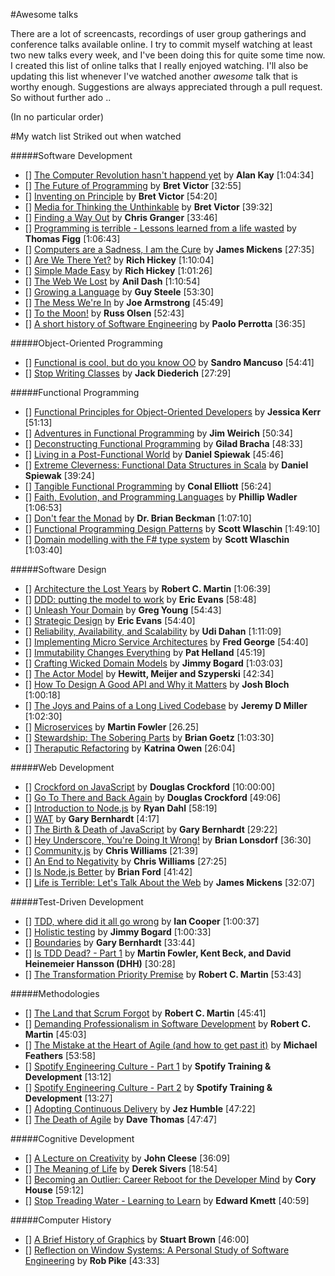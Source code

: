 #Awesome talks

There are a lot of screencasts, recordings of user group gatherings and conference talks available online. I try to commit myself watching at least two new talks every week, and I've been doing this for quite some time now. I created this list of online talks that I really enjoyed watching. I'll also be updating this list whenever I've watched another *awesome* talk that is worthy enough. Suggestions are always appreciated through a pull request. So without further ado ..

(In no particular order)

#My watch list
Striked out when watched

#####Software Development
* [] [The Computer Revolution hasn't happend yet](https://www.youtube.com/watch?v=oKg1hTOQXoY) by **Alan Kay** [1:04:34]
* [] [The Future of Programming](https://vimeo.com/71278954) by **Bret Victor** [32:55]
* [] [Inventing on Principle](https://vimeo.com/36579366) by **Bret Victor** [54:20]
* [] [Media for Thinking the Unthinkable](http://worrydream.com/MediaForThinkingTheUnthinkable/) by **Bret Victor** [39:32]
* [] [Finding a Way Out](http://www.infoq.com/presentations/reimagining-software) by **Chris Granger** [33:46]
* [] [Programming is terrible - Lessons learned from a life wasted](https://www.youtube.com/watch?v=csyL9EC0S0c) by **Thomas Figg** [1:06:43]
* [] [Computers are a Sadness, I am the Cure](https://vimeo.com/95066828) by **James Mickens** [27:35]
* [] [Are We There Yet?](http://www.infoq.com/presentations/Are-We-There-Yet-Rich-Hickey) by **Rich Hickey** [1:10:04]
* [] [Simple Made Easy](http://www.infoq.com/presentations/Simple-Made-Easy) by **Rich Hickey** [1:01:26]
* [] [The Web We Lost](https://www.youtube.com/watch?v=9KKMnoTTHJk) by **Anil Dash** [1:10:54]
* [] [Growing a Language](https://www.youtube.com/watch?v=_ahvzDzKdB0) by **Guy Steele** [53:30]
* [] [The Mess We're In](https://www.youtube.com/watch?v=lKXe3HUG2l4&list=UU_QIfHvN9auy2CoOdSfMWDw) by **Joe Armstrong** [45:49]
* [] [To the Moon!](https://www.youtube.com/watch?v=4Sso4HtvJsw) by **Russ Olsen** [52:43]
* [] [A short history of Software Engineering](https://www.youtube.com/watch?v=9IPn5Gk_OiM#t=1619) by **Paolo Perrotta** [36:35]

#####Object-Oriented Programming

* [] [Functional is cool, but do you know OO](http://www.parleys.com/play/51aa0172e4b01033a7e4b67a/) by **Sandro Mancuso** [54:41]
* [] [Stop Writing Classes](http://pyvideo.org/video/880/stop-writing-classes) by **Jack Diederich** [27:29]

#####Functional Programming

* [] [Functional Principles for Object-Oriented Developers](http://www.youtube.com/watch?v=pMGY9ViIGNU) by **Jessica Kerr** [51:13]
* [] [Adventures in Functional Programming](https://vimeo.com/45140590) by **Jim Weirich** [50:34]
* [] [Deconstructing Functional Programming](http://www.infoq.com/presentations/functional-pros-cons) by **Gilad Bracha** [48:33]
* [] [Living in a Post-Functional World](http://www.infoq.com/presentations/post-functional-scala-clojure-haskell) by **Daniel Spiewak** [45:46]
* [] [Extreme Cleverness: Functional Data Structures in Scala](https://www.youtube.com/watch?v=pNhBQJN44YQ) by **Daniel Spiewak** [39:24]
* [] [Tangible Functional Programming](https://www.youtube.com/watch?v=faJ8N0giqzw) by **Conal Elliott** [56:24]
* [] [Faith, Evolution, and Programming Languages](https://www.youtube.com/watch?v=8frGknO8rIg) by **Phillip Wadler** [1:06:53]
* [] [Don't fear the Monad](https://www.youtube.com/watch?v=ZhuHCtR3xq8) by **Dr. Brian Beckman** [1:07:10]
* [] [Functional Programming Design Patterns](https://skillsmatter.com/skillscasts/6120-functional-programming-design-patterns-with-scott-wlaschin) by **Scott Wlaschin** [1:49:10]
* [] [Domain modelling with the F# type system](http://vimeo.com/97507575) by **Scott Wlaschin** [1:03:40]

#####Software Design

* [] [Architecture the Lost Years](http://www.confreaks.com/videos/759-rubymidwest2011-keynote-architecture-the-lost-years) by **Robert C. Martin** [1:06:39]
* [] [DDD: putting the model to work](http://www.infoq.com/presentations/model-to-work-evans) by **Eric Evans** [58:48]
* [] [Unleash Your Domain](https://vimeo.com/19428577) by **Greg Young** [54:43]
* [] [Strategic Design](http://www.infoq.com/presentations/strategic-design-evans) by **Eric Evans** [54:40]
* [] [Reliability, Availability, and Scalability](https://vimeo.com/6222577) by **Udi Dahan** [1:11:09]
* [] [Implementing Micro Service Architectures](https://vimeo.com/79866979) by **Fred George** [54:40]
* [] [Immutability Changes Everything](http://vimeo.com/52831373) by **Pat Helland** [45:19]
* [] [Crafting Wicked Domain Models](https://vimeo.com/43598193) by **Jimmy Bogard** [1:03:03]
* [] [The Actor Model](http://channel9.msdn.com/Shows/Going+Deep/Hewitt-Meijer-and-Szyperski-The-Actor-Model-everything-you-wanted-to-know-but-were-afraid-to-ask) by **Hewitt, Meijer and Szyperski** [42:34]
* [] [How To Design A Good API and Why it Matters](http://www.youtube.com/watch?v=aAb7hSCtvGw) by **Josh Bloch** [1:00:18]
* [] [The Joys and Pains of a Long Lived Codebase](http://www.infoq.com/presentations/Lessons-Learned-Jeremy-Miller) by **Jeremy D Miller** [1:02:30]
* [] [Microservices](https://www.youtube.com/watch?v=wgdBVIX9ifA) by **Martin Fowler** [26.25]
* [] [Stewardship: The Sobering Parts](https://www.youtube.com/watch?v=2y5Pv4yN0b0) by **Brian Goetz** [1:03:30]
* [] [Theraputic Refactoring](https://www.youtube.com/watch?v=J4dlF0kcThQ) by **Katrina Owen** [26:04]

#####Web Development

* [] [Crockford on JavaScript](http://yuiblog.com/crockford/) by **Douglas Crockford** [10:00:00]
* [] [Go To There and Back Again](http://vimeo.com/78893726) by **Douglas Crockford** [49:06]
* [] [Introduction to Node.js](http://www.yuiblog.com/blog/2010/05/20/video-dahl/) by **Ryan Dahl** [58:19]
* [] [WAT](https://www.destroyallsoftware.com/talks/wat) by **Gary Bernhardt** [4:17]
* [] [The Birth & Death of JavaScript](https://www.destroyallsoftware.com/talks/the-birth-and-death-of-javascript) by **Gary Bernhardt** [29:22]
* [] [Hey Underscore, You're Doing It Wrong!](http://www.youtube.com/watch?v=m3svKOdZijA) by **Brian Lonsdorf** [36:30]
* [] [Community.js](https://www.youtube.com/watch?v=23Yxji-tEfc) by **Chris Williams** [21:39]
* [] [An End to Negativity](https://www.youtube.com/watch?v=17rkSdkc5TI) by **Chris Williams** [27:25]
* [] [Is Node.js Better](https://www.youtube.com/watch?v=C5fa1LZYodQ) by **Brian Ford** [41:42]
* [] [Life is Terrible: Let's Talk About the Web](http://vimeo.com/111122950) by **James Mickens** [32:07]

#####Test-Driven Development

* [] [TDD, where did it all go wrong](http://vimeo.com/68375232) by **Ian Cooper** [1:00:37]
* [] [Holistic testing](http://vimeo.com/68390508) by **Jimmy Bogard** [1:00:33]
* [] [Boundaries](https://www.destroyallsoftware.com/talks/boundaries) by **Gary Bernhardt** [33:44]
* [] [Is TDD Dead? - Part 1](https://www.youtube.com/watch?v=z9quxZsLcfo) by **Martin Fowler, Kent Beck, and David Heinemeier Hansson (DHH)** [30:28]
* [] [The Transformation Priority Premise](https://www.youtube.com/watch?v=B93QezwTQpI) by **Robert C. Martin** [53:43]

#####Methodologies

* [] [The Land that Scrum Forgot](https://www.youtube.com/watch?v=hG4LH6P8Syk) by **Robert C. Martin** [45:41]
* [] [Demanding Professionalism in Software Development](https://www.youtube.com/watch?v=p0O1VVqRSK0) by **Robert C. Martin** [45:03]
* [] [The Mistake at the Heart of Agile (and how to get past it)](http://ndc2011.macsimum.no/mp4/Day1%20Wednesday/Track4%201500-1600.mp4) by **Michael Feathers** [53:58]
* [] [Spotify Engineering Culture - Part 1](https://vimeo.com/85490944) by **Spotify Training & Development** [13:12]
* [] [Spotify Engineering Culture - Part 2](http://vimeo.com/94950270) by **Spotify Training & Development** [13:27]
* [] [Adopting Continuous Delivery](http://vimeo.com/68320415) by **Jez Humble** [47:22]
* [] [The Death of Agile](http://www.thoughtworks.com/talks/the-death-of-agile) by **Dave Thomas** [47:47]

#####Cognitive Development
* [] [A Lecture on Creativity](https://www.youtube.com/watch?v=Qby0ed4aVpo) by **John Cleese** [36:09]
* [] [The Meaning of Life](https://www.youtube.com/watch?v=zzcCWEb-tyk) by **Derek Sivers** [18:54]
* [] [Becoming an Outlier: Career Reboot for the Developer Mind](https://vimeo.com/97415346) by **Cory House** [59:12]
* [] [Stop Treading Water - Learning to Learn](https://yow.eventer.com/yow-2014-1222/stop-treading-water-learning-to-learn-by-edward-kmett-1750) by **Edward Kmett** [40:59]

#####Computer History
* [] [A Brief History of Graphics](https://www.youtube.com/playlist?list=PLOQZmjD6P2HlOoEVKOPaCFvLnjP865X1f) by **Stuart Brown** [46:00]
* [] [Reflection on Window Systems: A Personal Study of Software Engineering](http://epresence.kmdi.utoronto.ca/1/watch/630.aspx) by **Rob Pike** [43:33]
